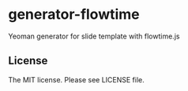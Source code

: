 # generator-flowtime

Yeoman generator for slide template with flowtime.js

## License

The MIT license. Please see LICENSE file.
